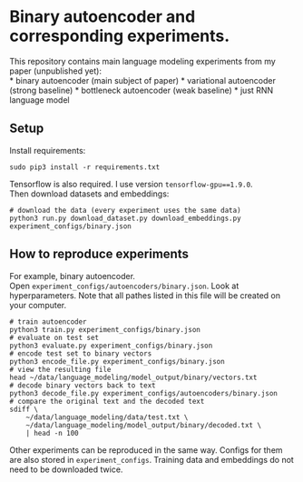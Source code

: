 # Binary autoencoder and corresponding experiments.
This repository contains main language modeling experiments from my paper (unpublished yet):  
    * binary autoencoder (main subject of paper)
    * variational autoencoder (strong baseline)
    * bottleneck autoencoder (weak baseline)
    * just RNN language model

## Setup
Install requirements: 

    sudo pip3 install -r requirements.txt
Tensorflow is also required. I use version `tensorflow-gpu==1.9.0`.  
Then download datasets and embeddings:

    # download the data (every experiment uses the same data)
    python3 run.py download_dataset.py download_embeddings.py experiment_configs/binary.json
## How to reproduce experiments
For example, binary autoencoder.  
Open `experiment_configs/autoencoders/binary.json`. Look at hyperparameters. Note that all pathes listed in this file will be created on your computer.

    # train autoencoder
    python3 train.py experiment_configs/binary.json
    # evaluate on test set
    python3 evaluate.py experiment_configs/binary.json
    # encode test set to binary vectors
    python3 encode_file.py experiment_configs/binary.json
    # view the resulting file
    head ~/data/language_modeling/model_output/binary/vectors.txt
    # decode binary vectors back to text
    python3 decode_file.py experiment_configs/autoencoders/binary.json
    # compare the original text and the decoded text
    sdiff \
        ~/data/language_modeling/data/test.txt \
        ~/data/language_modeling/model_output/binary/decoded.txt \
        | head -n 100

Other experiments can be reproduced in the same way. Configs for them are also stored in `experiment_configs`. Training data and embeddings do not need to be downloaded twice.
